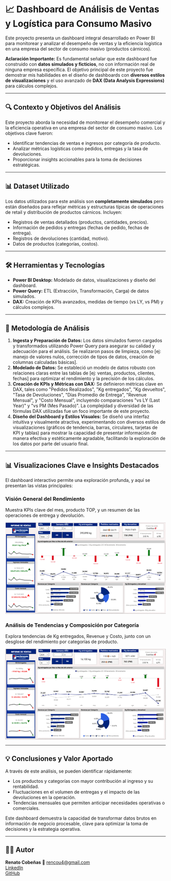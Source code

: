 # 📈 Dashboard de Análisis de Ventas y Logística para Consumo Masivo

Este proyecto presenta un dashboard integral desarrollado en Power BI para monitorear y analizar el desempeño de ventas y la eficiencia logística en una empresa del sector de consumo masivo (productos cárnicos).

**Aclaración Importante:** Es fundamental señalar que este dashboard fue construido con **datos simulados y ficticios**, no con información real de ninguna empresa específica. El objetivo principal de este proyecto fue demostrar mis habilidades en el diseño de dashboards con **diversos estilos de visualizaciones** y el uso avanzado de **DAX (Data Analysis Expressions)** para cálculos complejos.

---

## 🔍 Contexto y Objetivos del Análisis

Este proyecto aborda la necesidad de monitorear el desempeño comercial y la eficiencia operativa en una empresa del sector de consumo masivo. Los objetivos clave fueron:
* Identificar tendencias de ventas e ingresos por categoría de producto.
* Analizar métricas logísticas como pedidos, entregas y la tasa de devoluciones.
* Proporcionar insights accionables para la toma de decisiones estratégicas.

---

## 📊 Dataset Utilizado

Los datos utilizados para este análisis son **completamente simulados** pero están diseñados para reflejar métricas y estructuras típicas de operaciones de retail y distribución de productos cárnicos. Incluyen:
* Registros de ventas detallados (productos, cantidades, precios).
* Información de pedidos y entregas (fechas de pedido, fechas de entrega).
* Registros de devoluciones (cantidad, motivo).
* Datos de productos (categorías, costos).

---

## 🛠️ Herramientas y Tecnologías

* **Power BI Desktop:** Modelado de datos, visualizaciones y diseño del dashboard.
* **Power Query:** ETL (Extracción, Transformación, Carga) de datos simulados.
* **DAX:** Creación de KPIs avanzados, medidas de tiempo (vs LY, vs PM) y cálculos complejos.

---

## 🧠 Metodología de Análisis

1.  **Ingesta y Preparación de Datos:** Los datos simulados fueron cargados y transformados utilizando Power Query para asegurar su calidad y adecuación para el análisis. Se realizaron pasos de limpieza, como [ej: manejo de valores nulos, corrección de tipos de datos, creación de columnas calculadas básicas].
2.  **Modelado de Datos:** Se estableció un modelo de datos robusto con relaciones claras entre las tablas de [ej: ventas, productos, clientes, fechas] para optimizar el rendimiento y la precisión de los cálculos.
3.  **Creación de KPIs y Métricas con DAX:** Se definieron métricas clave en DAX, tales como "Pedidos Realizados", "Kg entregados", "Kg devueltos", "Tasa de Devoluciones", "Días Promedio de Entrega", "Revenue Mensual", y "Costo Mensual", incluyendo comparaciones "vs LY (Last Year)" y "vs PM (Mes Pasado)". La complejidad y diversidad de las fórmulas DAX utilizadas fue un foco importante de este proyecto.
4.  **Diseño del Dashboard y Estilos Visuales:** Se diseñó una interfaz intuitiva y visualmente atractiva, experimentando con diversos estilos de visualizaciones (gráficos de tendencia, barras, circulares, tarjetas de KPI y tablas) para mostrar la capacidad de presentar información de manera efectiva y estéticamente agradable, facilitando la exploración de los datos por parte del usuario final.

---

## 📊 Visualizaciones Clave e Insights Destacados

El dashboard interactivo permite una exploración profunda, y aquí se presentan las vistas principales:

### Visión General del Rendimiento

Muestra KPIs clave del mes, producto TOP, y un resumen de las operaciones de entrega y devolución.

![Visión general del Dashboard de Ventas y Logística](./dashboard_mkp_ventas_general.png)

### Análisis de Tendencias y Composición por Categoría

Explora tendencias de Kg entregados, Revenue y Costo, junto con un desglose del rendimiento por categorías de producto.

![Tendencias y Detalle por Categoría](./dashboard_mkp_ventas_detalle.png)

---

## 💡 Conclusiones y Valor Aportado

A través de este análisis, se pueden identificar rápidamente:
* Los productos y categorías con mayor contribución al ingreso y su rentabilidad.
* Fluctuaciones en el volumen de entregas y el impacto de las devoluciones en la operación.
* Tendencias mensuales que permiten anticipar necesidades operativas o comerciales.

Este dashboard demuestra la capacidad de transformar datos brutos en información de negocio procesable, clave para optimizar la toma de decisiones y la estrategia operativa.

---

## 🧑‍💼 Autor

**Renato Cobeñas** 📧 rencou4@gmail.com  
[LinkedIn](https://www.linkedin.com/in/tuusuario)  
[GitHub](https://github.com/RenCoU4)
